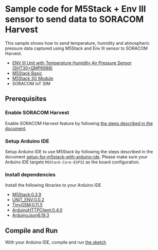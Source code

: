 # Sample code for M5Stack + Env III sensor to send data to SORACOM Harvest

This sample shows how to send temperature, humidity and atmospheric pressure data captured using M5Stack and Env III sensor to SORACOM Harvest.

- [ENV III Unit with Temperature Humidity Air Pressure Sensor (SHT30+QMP6988)](https://shop.m5stack.com/products/env-iii-unit-with-temperature-humidity-air-pressure-sensor-sht30-qmp6988)
- [M5Stack Basic](https://m5stack.com/)
- [M5Stack 3G Module](https://soracom.jp/store/5231/)
- SORACOM IoT SIM

## Prerequisites

### Enable SORACOM Harvest

Enable SORACOM Harvest feature by following [the steps described in the document](https://users.soracom.io/ja-jp/docs/harvest/send-data/).

### Setup Arduino IDE

Setup Arduino IDE to use M5Stack by following the steps described in the document [setup-for-m5stack-with-arduino-ide](https://soracom.github.io/iot-recipes/setup-for-m5stack-with-arduino-ide). Please make sure your Arduino IDE targets `M5Stack-Core-ESP32` as the board configuration.

### Install dependencies

Install the following libraries to your Arduino IDE

- [M5Stack:0.3.9](https://github.com/m5stack/m5stack)
- [UNIT_ENV:0.0.2](https://github.com/m5stack/UNIT_ENV/releases/tag/0.0.2)
- [TinyGSM:0.11.5](https://github.com/vshymanskyy/TinyGSM)
- [ArduinoHTTPClient:0.4.0](https://github.com/arduino-libraries/ArduinoHttpClient)
- [ArduinoJson6.19.3](https://github.com/bblanchon/ArduinoJson)

## Compile and Run

With your Arduino IDE, compile and run [the sketch](./m5stack-env-harvest-sample.ino)
